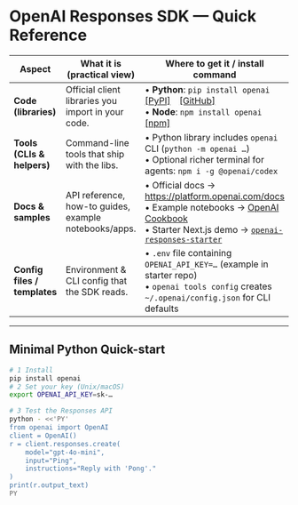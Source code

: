 # OpenAI Responses SDK — Quick Reference

| Aspect | What it is (practical view) | Where to get it / install command |
|--------|-----------------------------|-----------------------------------|
| **Code (libraries)** | Official client libraries you import in your code. | • **Python**: `pip install openai` [[PyPI]](https://pypi.org/project/openai) [[GitHub]](https://github.com/openai/openai-python)  <br>• **Node**: `npm install openai` [[npm]](https://www.npmjs.com/package/openai) |
| **Tools (CLIs & helpers)** | Command-line tools that ship with the libs. | • Python library includes `openai` CLI (`python -m openai …`) <br>• Optional richer terminal for agents: `npm i -g @openai/codex` |
| **Docs & samples** | API reference, how-to guides, example notebooks/apps. | • Official docs → <https://platform.openai.com/docs> <br>• Example notebooks → [OpenAI Cookbook](https://github.com/openai/openai-cookbook) <br>• Starter Next.js demo → [`openai-responses-starter`](https://github.com/openai/openai-responses-starter) |
| **Config files / templates** | Environment & CLI config that the SDK reads. | • `.env` file containing `OPENAI_API_KEY=…` (example in starter repo) <br>• `openai tools config` creates `~/.openai/config.json` for CLI defaults |

---

## Minimal Python Quick-start

```bash
# 1 Install
pip install openai
# 2 Set your key (Unix/macOS)
export OPENAI_API_KEY=sk-…

# 3 Test the Responses API
python - <<'PY'
from openai import OpenAI
client = OpenAI()
r = client.responses.create(
    model="gpt-4o-mini",
    input="Ping",
    instructions="Reply with 'Pong'."
)
print(r.output_text)
PY
